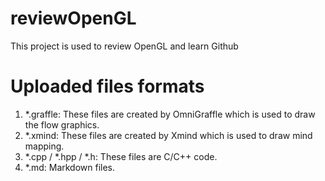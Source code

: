 # reviewOpenGL
  This project is used to review OpenGL and learn Github

# Uploaded files formats
1. *.graffle: These files are created by OmniGraffle which is used to draw the flow graphics.
2. *.xmind: These files are created by Xmind which is used to draw mind mapping.
3. *.cpp / *.hpp / *.h: These files are C/C++ code.
4. *.md: Markdown files.
